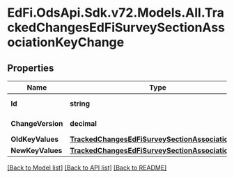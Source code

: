 # EdFi.OdsApi.Sdk.v72.Models.All.TrackedChangesEdFiSurveySectionAssociationKeyChange

## Properties

Name | Type | Description | Notes
------------ | ------------- | ------------- | -------------
**Id** | **string** | Resource identifier | [optional] 
**ChangeVersion** | **decimal** | Change version | [optional] 
**OldKeyValues** | [**TrackedChangesEdFiSurveySectionAssociationKey**](TrackedChangesEdFiSurveySectionAssociationKey.md) |  | [optional] 
**NewKeyValues** | [**TrackedChangesEdFiSurveySectionAssociationKey**](TrackedChangesEdFiSurveySectionAssociationKey.md) |  | [optional] 

[[Back to Model list]](../README.md#documentation-for-models) [[Back to API list]](../README.md#documentation-for-api-endpoints) [[Back to README]](../README.md)

